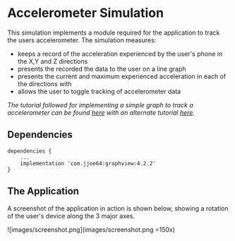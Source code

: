 # Accelerometer Simulation 

This simulation implements a module required for the application to track the users accelerometer. The simulation measures:
- keeps a record of the acceleration experienced by the user's phone in the X,Y and Z directions
- presents the recorded the data to the user on a line graph
- presents the current and maximum experienced acceleration in each of the directions with 
- allows the user to toggle tracking of accelerometer data

*The tutorial followed for implementing a simple graph to track a accelerometer can be found [here](https://medium.com/@onyekweretrust/how-to-create-a-simple-graph-in-android-6c484324a4c1) with an alternate tutorial [here](https://github.com/halfhp/androidplot/blob/master/docs/quickstart.md).*

## Dependencies
```
dependencies {
    ...
    implementation 'com.jjoe64:graphview:4.2.2'
}
```

## The Application
A screenshot of the application in action is shown below, showing a rotation of the user's device along the  3 major axes.

<a name="screenshot">![images/screenshot.png](images/screenshot.png =150x)
